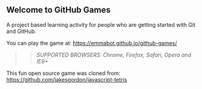 ## Welcome to GitHub Games

A project based learning activity for people who are getting started with Git and GitHub.

You can play the game at: https://emmabot.github.io/github-games/

>> _*SUPPORTED BROWSERS*: Chrome, Firefox, Safari, Opera and IE9+_

This fun open source game was cloned from: https://github.com/jakesgordon/javascript-tetris
